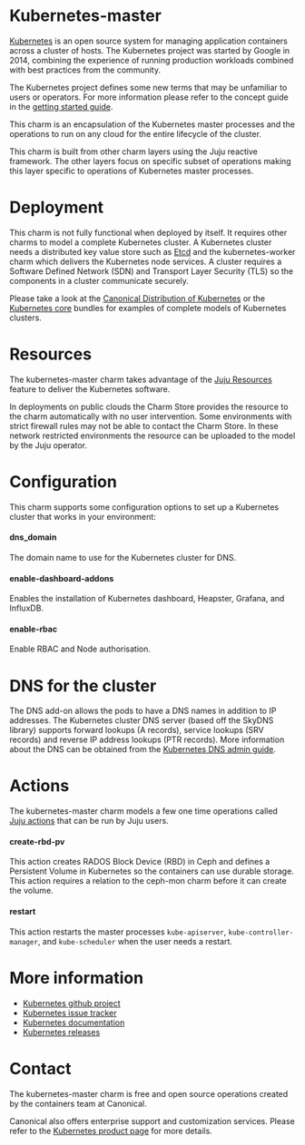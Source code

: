 # Kubernetes-master

[Kubernetes](http://kubernetes.io/) is an open source system for managing
application containers across a cluster of hosts. The Kubernetes project was
started by Google in 2014, combining the experience of running production
workloads combined with best practices from the community.

The Kubernetes project defines some new terms that may be unfamiliar to users
or operators. For more information please refer to the concept guide in the
[getting started guide](https://kubernetes.io/docs/home/).

This charm is an encapsulation of the Kubernetes master processes and the
operations to run on any cloud for the entire lifecycle of the cluster.

This charm is built from other charm layers using the Juju reactive framework.
The other layers focus on specific subset of operations making this layer
specific to operations of Kubernetes master processes.

# Deployment

This charm is not fully functional when deployed by itself. It requires other
charms to model a complete Kubernetes cluster. A Kubernetes cluster needs a
distributed key value store such as [Etcd](https://coreos.com/etcd/) and the
kubernetes-worker charm which delivers the Kubernetes node services. A cluster
requires a Software Defined Network (SDN) and Transport Layer Security (TLS) so
the components in a cluster communicate securely.

Please take a look at the [Canonical Distribution of Kubernetes](https://jujucharms.com/canonical-kubernetes/)
or the [Kubernetes core](https://jujucharms.com/kubernetes-core/) bundles for
examples of complete models of Kubernetes clusters.

# Resources

The kubernetes-master charm takes advantage of the [Juju Resources](https://jujucharms.com/docs/2.0/developer-resources)
feature to deliver the Kubernetes software.

In deployments on public clouds the Charm Store provides the resource to the
charm automatically with no user intervention. Some environments with strict
firewall rules may not be able to contact the Charm Store. In these network
restricted  environments the resource can be uploaded to the model by the Juju
operator.

# Configuration

This charm supports some configuration options to set up a Kubernetes cluster
that works in your environment:

#### dns_domain

The domain name to use for the Kubernetes cluster for DNS.

#### enable-dashboard-addons

Enables the installation of Kubernetes dashboard, Heapster, Grafana, and
InfluxDB.

#### enable-rbac

Enable RBAC and Node authorisation.

# DNS for the cluster

The DNS add-on allows the pods to have a DNS names in addition to IP addresses.
The Kubernetes cluster DNS server (based off the SkyDNS library) supports
forward lookups (A records), service lookups (SRV records) and reverse IP
address lookups (PTR records). More information about the DNS can be obtained
from the [Kubernetes DNS admin guide](http://kubernetes.io/docs/admin/dns/).

# Actions

The kubernetes-master charm models a few one time operations called
[Juju actions](https://jujucharms.com/docs/stable/actions) that can be run by
Juju users.

#### create-rbd-pv

This action creates RADOS Block Device (RBD) in Ceph and defines a Persistent
Volume in Kubernetes so the containers can use durable storage. This action
requires a relation to the ceph-mon charm before it can create the volume.

#### restart

This action restarts the master processes `kube-apiserver`,
`kube-controller-manager`, and `kube-scheduler` when the user needs a restart.

# More information

 - [Kubernetes github project](https://github.com/kubernetes/kubernetes)
 - [Kubernetes issue tracker](https://github.com/kubernetes/kubernetes/issues)
 - [Kubernetes documentation](http://kubernetes.io/docs/)
 - [Kubernetes releases](https://github.com/kubernetes/kubernetes/releases)

# Contact

The kubernetes-master charm is free and open source operations created
by the containers team at Canonical.

Canonical also offers enterprise support and customization services. Please
refer to the [Kubernetes product page](https://www.ubuntu.com/cloud/kubernetes)
for more details.
